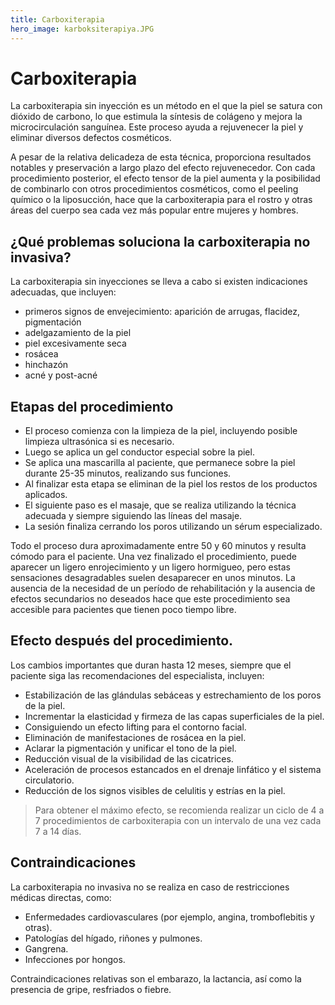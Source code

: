```yaml
---
title: Carboxiterapia
hero_image: karboksiterapiya.JPG
---
```


# Carboxiterapia

La carboxiterapia sin inyección es un método en el que la piel se satura con dióxido de carbono, lo que estimula la síntesis de colágeno y mejora la microcirculación sanguínea. Este proceso ayuda a rejuvenecer la piel y eliminar diversos defectos cosméticos.

A pesar de la relativa delicadeza de esta técnica, proporciona resultados notables y preservación a largo plazo del efecto rejuvenecedor. Con cada procedimiento posterior, el efecto tensor de la piel aumenta y la posibilidad de combinarlo con otros procedimientos cosméticos, como el peeling químico o la liposucción, hace que la carboxiterapia para el rostro y otras áreas del cuerpo sea cada vez más popular entre mujeres y hombres.

## ¿Qué problemas soluciona la carboxiterapia no invasiva?

La carboxiterapia sin inyecciones se lleva a cabo si existen indicaciones adecuadas, que incluyen:

- primeros signos de envejecimiento: aparición de arrugas, flacidez, pigmentación
- adelgazamiento de la piel
- piel excesivamente seca
- rosácea
- hinchazón
- acné y post-acné

## Etapas del procedimiento

- El proceso comienza con la limpieza de la piel, incluyendo posible limpieza ultrasónica si es necesario.
- Luego se aplica un gel conductor especial sobre la piel.
- Se aplica una mascarilla al paciente, que permanece sobre la piel durante 25-35 minutos, realizando sus funciones.
- Al finalizar esta etapa se eliminan de la piel los restos de los productos aplicados.
- El siguiente paso es el masaje, que se realiza utilizando la técnica adecuada y siempre siguiendo las líneas del masaje.
- La sesión finaliza cerrando los poros utilizando un sérum especializado.

Todo el proceso dura aproximadamente entre 50 y 60 minutos y resulta cómodo para el paciente. Una vez finalizado el procedimiento, puede aparecer un ligero enrojecimiento y un ligero hormigueo, pero estas sensaciones desagradables suelen desaparecer en unos minutos. La ausencia de la necesidad de un período de rehabilitación y la ausencia de efectos secundarios no deseados hace que este procedimiento sea accesible para pacientes que tienen poco tiempo libre.

## Efecto después del procedimiento.

Los cambios importantes que duran hasta 12 meses, siempre que el paciente siga las recomendaciones del especialista, incluyen:

- Estabilización de las glándulas sebáceas y estrechamiento de los poros de la piel.
- Incrementar la elasticidad y firmeza de las capas superficiales de la piel.
- Consiguiendo un efecto lifting para el contorno facial.
- Eliminación de manifestaciones de rosácea en la piel.
- Aclarar la pigmentación y unificar el tono de la piel.
- Reducción visual de la visibilidad de las cicatrices.
- Aceleración de procesos estancados en el drenaje linfático y el sistema circulatorio.
- Reducción de los signos visibles de celulitis y estrías en la piel.

> Para obtener el máximo efecto, se recomienda realizar un ciclo de 4 a 7 procedimientos de carboxiterapia con un intervalo de una vez cada 7 a 14 días.

## Contraindicaciones

La carboxiterapia no invasiva no se realiza en caso de restricciones médicas directas, como:

- Enfermedades cardiovasculares (por ejemplo, angina, tromboflebitis y otras).
- Patologías del hígado, riñones y pulmones.
- Gangrena.
- Infecciones por hongos.

Contraindicaciones relativas son el embarazo, la lactancia, así como la presencia de gripe, resfriados o fiebre.